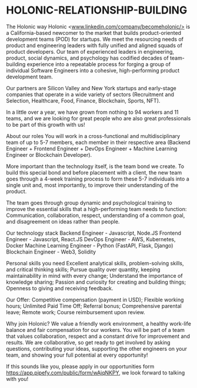 # HOLONIC-RELATIONSHIP-BUILDING

The Holonic way
Holonic <www.linkedin.com/company/becomeholonic/> is a California-based newcomer to the market that builds product-oriented development teams (POD) for startups. We meet the resourcing needs of product and engineering leaders with fully unified and aligned squads of product developers. Our team of experienced leaders in engineering, product, social dynamics, and psychology has codified decades of team-building experience into a repeatable process for forging a group of individual Software Engineers into a cohesive, high-performing product development team.

Our partners are Silicon Valley and New York startups and early-stage companies that operate in a wide variety of sectors (Recruitment and Selection, Healthcare, Food, Finance, Blockchain, Sports, NFT).

In a little over a year, we have grown from nothing to 94 workers and 11 teams, and we are looking for great people who are also great professionals to be part of this growth with us!

About our roles
You will work in a cross-functional and multidisciplinary team of up to 5-7 members, each member in their respective area (Backend Engineer + Frontend Engineer + DevOps Engineer + Machine Learning Engineer or Blockchain Developer).

More important than the technology itself, is the team bond we create. To build this special bond and before placement with a client, the new team goes through a 4-week training process to form these 5-7 individuals into a single unit and, most importantly, to improve their understanding of the product. 

The team goes through group dynamic and psychological training to improve the essential skills that a high-performing team needs to function: Communication, collaboration, respect, understanding of a common goal, and disagreement on ideas rather than people.

Our technology stack
Backend Engineer - Javascript, Node.JS
Frontend Engineer - Javascript, React.JS
DevOps Engineer - AWS, Kubernetes, Docker
Machine Learning Engineer - Python (FastAPI, Flask, Django)
Blockchain Engineer - Web3, Solidity

Personal skills you need
Excellent analytical skills, problem-solving skills, and critical thinking skills;
Pursue quality over quantity, keeping maintainability in mind with every change;
Understand the importance of knowledge sharing;
Passion and curiosity for creating and building things;
Openness to giving and receiving feedback.

Our Offer:
Competitive compensation (payment in USD);
Flexible working hours;
Unlimited Paid Time Off;
Referral bonus;
Comprehensive parental leave;
Remote work;
Course reimbursement upon review.

Why join Holonic?
We value a friendly work environment, a healthy work-life balance and fair compensation for our workers. You will be part of a team that values collaboration, respect and a constant drive for improvement and results. We are collaborative, so get ready to get involved by asking questions, contributing your ideas, supporting the other engineers on your team, and showing your full potential at every opportunity!

If this sounds like you, please apply in our opportunities form <https://app.pipefy.com/public/form/wAjqNKPY>, we look forward to talking with you!
